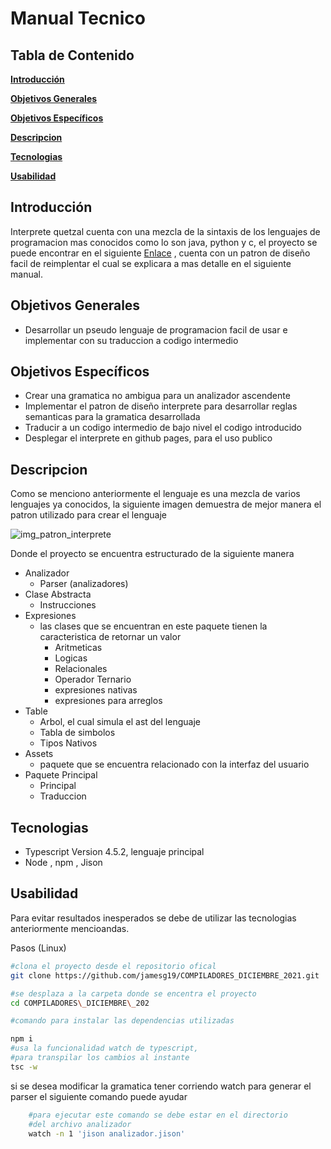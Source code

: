 # Manual Tecnico

## Tabla de Contenido
**[Introducción](#introduccion)**

**[Objetivos Generales](#obgenerales)**

**[Objetivos Específicos](#obespe)**

**[Descripcion](#descripcion)**

**[Tecnologias](#tecnologia)**

**[Usabilidad](#usabilidad)**

## Introducción <a name="introduccion"></a>

Interprete quetzal cuenta con una mezcla de la sintaxis de los lenguajes de programacion mas conocidos como lo son java, python y c, el proyecto se puede encontrar en el siguiente [Enlace](https://github.com/jamesg19/COMPILADORES_DICIEMBRE_2021) , cuenta con un patron de diseño facil de reimplentar el cual se explicara a mas detalle en el siguiente manual.

## Objetivos Generales <a name="obgenerales"></a>

- Desarrollar un pseudo lenguaje de programacion facil de usar e implementar con su traduccion a codigo intermedio

## Objetivos Específicos <a name="obespe"></a>

- Crear una gramatica no ambigua para un analizador ascendente
- Implementar el patron de diseño interprete para desarrollar reglas semanticas para la gramatica desarrollada
- Traducir a un codigo intermedio de bajo nivel el codigo introducido
- Desplegar el interprete en github pages, para el uso publico

## Descripcion <a name="descripcion"></a>

Como se menciono anteriormente el lenguaje es una mezcla de varios lenguajes ya conocidos, la siguiente imagen demuestra de mejor manera el patron utilizado para crear el lenguaje

![img_patron_interprete](img_patron_interprete.png)

Donde el proyecto se encuentra estructurado de la siguiente manera

- Analizador
  - Parser (analizadores)
- Clase Abstracta
  - Instrucciones
- Expresiones
  - las clases que se encuentran en este paquete tienen la caracteristica de retornar un valor
    - Aritmeticas
    - Logicas
    - Relacionales
    - Operador Ternario
    - expresiones nativas
    - expresiones para arreglos
- Table
  - Arbol, el cual simula el ast del lenguaje
  - Tabla de simbolos
  - Tipos Nativos
- Assets
  - paquete que se encuentra relacionado con la interfaz del usuario
- Paquete Principal
  - Principal
  - Traduccion

## Tecnologias <a name="tecnologia"></a>

- Typescript Version 4.5.2, lenguaje principal
- Node , npm , Jison

## Usabilidad <a name="usabilidad"></a>

Para evitar resultados inesperados se debe de utilizar las tecnologias anteriormente mencioandas.

Pasos (Linux)

```bash
#clona el proyecto desde el repositorio ofical
git clone https://github.com/jamesg19/COMPILADORES_DICIEMBRE_2021.git

#se desplaza a la carpeta donde se encentra el proyecto
cd COMPILADORES\_DICIEMBRE\_202

#comando para instalar las dependencias utilizadas

npm i
#usa la funcionalidad watch de typescript,
#para transpilar los cambios al instante
tsc -w

```

si se desea modificar la gramatica tener corriendo watch para generar el parser el siguiente comando puede ayudar

```bash
    #para ejecutar este comando se debe estar en el directorio
    #del archivo analizador
    watch -n 1 'jison analizador.jison'
```